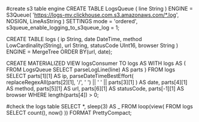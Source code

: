 #create s3 table engine
CREATE TABLE LogsQueue (
  line String
)
ENGINE = S3Queue(
  'https://logs-mv.clickhouse.com.s3.amazonaws.com/*.log',
  NOSIGN,
  LineAsString
)
SETTINGS
  mode = 'ordered',
  s3queue_enable_logging_to_s3queue_log = 1;


CREATE TABLE logs (
  ip String,
  date DateTime,
  method LowCardinality(String),
  url String,
  statusCode UInt16,
  browser String
)
ENGINE = MergeTree
ORDER BY(url, date);


CREATE MATERIALIZED VIEW logsConsumer TO logs AS
WITH logs AS (
  FROM LogsQueue 
  SELECT parseLogLine(line) AS parts
)
FROM logs
SELECT parts[1][1] AS ip,
       parseDateTimeBestEffort(
         replaceRegexAll(parts[2][1], '/', ' ') || ' ' || parts[3][1]
       ) AS date,
       parts[4][1] AS method,
       parts[5][1] AS url,
       parts[6][1] AS statusCode,
       parts[-1][1] AS browser
WHERE length(parts[4]) > 0;


#check the logs table
SELECT *, sleep(3) AS _ FROM loop(view(
                          FROM logs SELECT count(), now() 
                    )) FORMAT PrettyCompact;
